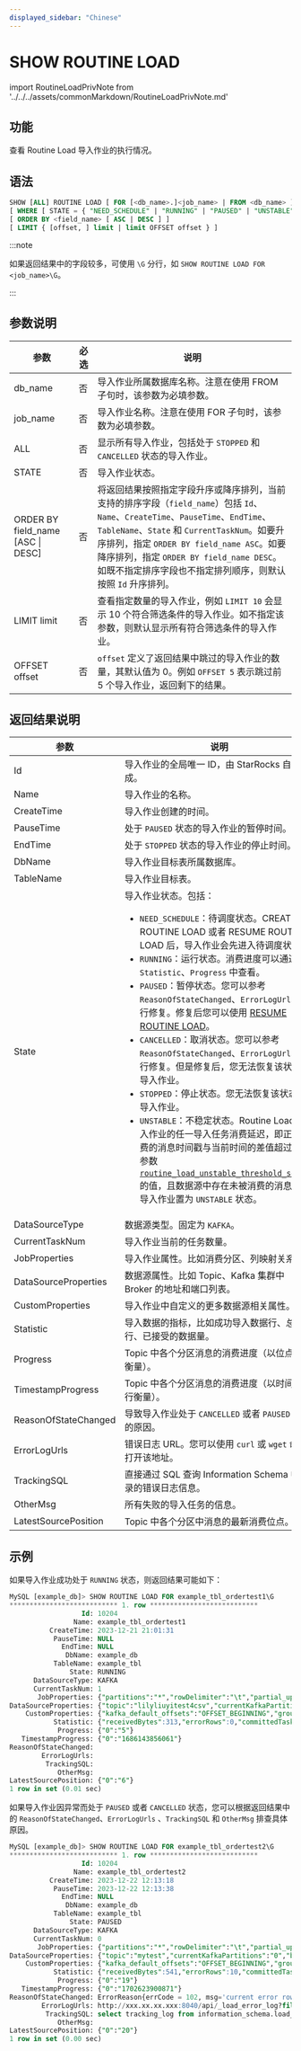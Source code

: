 ```yaml
---
displayed_sidebar: "Chinese"
---
```


# SHOW ROUTINE LOAD

import RoutineLoadPrivNote from '../../../assets/commonMarkdown/RoutineLoadPrivNote.md'

## 功能

查看 Routine Load 导入作业的执行情况。

<RoutineLoadPrivNote />

## 语法

```SQL
SHOW [ALL] ROUTINE LOAD [ FOR [<db_name>.]<job_name> | FROM <db_name> ]
[ WHERE [ STATE = { "NEED_SCHEDULE" | "RUNNING" | "PAUSED" | "UNSTABLE" | "STOPPED" | "CANCELLED"  } ] ]
[ ORDER BY <field_name> [ ASC | DESC ] ]
[ LIMIT { [offset, ] limit | limit OFFSET offset } ]
```

:::note

如果返回结果中的字段较多，可使用 `\G` 分行，如 `SHOW ROUTINE LOAD FOR <job_name>\G`。

:::

## 参数说明

| **参数**                          | **必选** | **说明**                                                     |
| --------------------------------- | -------- | ------------------------------------------------------------ |
| db_name                           | 否       | 导入作业所属数据库名称。注意在使用 FROM 子句时，该参数为必填参数。                                     |
| job_name                          | 否        | 导入作业名称。注意在使用 FOR 子句时，该参数为必填参数。                                              |
| ALL                               | 否       | 显示所有导入作业，包括处于 `STOPPED` 和 `CANCELLED` 状态的导入作业。 |
| STATE                             | 否       | 导入作业状态。                                               |
| ORDER BY field_name [ASC \| DESC] | 否       | 将返回结果按照指定字段升序或降序排列，当前支持的排序字段（`field_name`）包括 `Id`、`Name`、`CreateTime`、`PauseTime`、`EndTime`、`TableName`、`State` 和 `CurrentTaskNum`。如要升序排列，指定 `ORDER BY field_name ASC`。如要降序排列，指定 `ORDER BY field_name DESC`。如既不指定排序字段也不指定排列顺序，则默认按照 `Id` 升序排列。 |
| LIMIT limit                       | 否       | 查看指定数量的导入作业，例如 `LIMIT 10` 会显示 10 个符合筛选条件的导入作业。如不指定该参数，则默认显示所有符合筛选条件的导入作业。 |
| OFFSET offset                     | 否       | `offset` 定义了返回结果中跳过的导入作业的数量，其默认值为 0。例如 `OFFSET 5` 表示跳过前 5 个导入作业，返回剩下的结果。 |

## 返回结果说明

| **参数**             | **说明**                                                     |
| -------------------- | ------------------------------------------------------------ |
| Id                   | 导入作业的全局唯一 ID，由 StarRocks 自动生成。               |
| Name                 | 导入作业的名称。                                             |
| CreateTime           | 导入作业创建的时间。                                         |
| PauseTime            | 处于 `PAUSED` 状态的导入作业的暂停时间。                     |
| EndTime              | 处于 `STOPPED` 状态的导入作业的停止时间。                    |
| DbName               | 导入作业目标表所属数据库。                                   |
| TableName            | 导入作业目标表。                                             |
| State                | 导入作业状态。包括：<ul><li>`NEED_SCHEDULE`：待调度状态。CREATE ROUTINE LOAD 或者 RESUME ROUTINE LOAD 后，导入作业会先进入待调度状态。</li><li>`RUNNING`：运行状态。消费进度可以通过`Statistic`、`Progress` 中查看。</li><li>`PAUSED`：暂停状态。您可以参考 `ReasonOfStateChanged`、`ErrorLogUrls` 进行修复。修复后您可以使用 [RESUME ROUTINE LOAD](https://docs.starrocks.io/zh/docs/3.2/sql-reference/sql-statements/data-manipulation/RESUME_ROUTINE_LOAD/)。</li><li>`CANCELLED`：取消状态。您可以参考 `ReasonOfStateChanged`、`ErrorLogUrls` 进行修复。但是修复后，您无法恢复该状态的导入作业。</li><li>`STOPPED`：停止状态。您无法恢复该状态的导入作业。</li><li>`UNSTABLE`：不稳定状态。Routine Load 导入作业的任一导入任务消费延迟，即正在消费的消息时间戳与当前时间的差值超过 FE 参数 [`routine_load_unstable_threshold_second`](../../../administration/Configuration.md#routine_load_unstable_threshold_second)  的值，且数据源中存在未被消费的消息，则导入作业置为 `UNSTABLE` 状态。 </li></ul>|
| DataSourceType       | 数据源类型。固定为 `KAFKA`。                                 |
| CurrentTaskNum       | 导入作业当前的任务数量。                                     |
| JobProperties        | 导入作业属性。比如消费分区、列映射关系。                     |
| DataSourceProperties | 数据源属性。比如 Topic、Kafka 集群中 Broker 的地址和端口列表。 |
| CustomProperties     | 导入作业中自定义的更多数据源相关属性。                       |
| Statistic            | 导入数据的指标，比如成功导入数据行、总数据行、已接受的数据量。 |
| Progress             | Topic 中各个分区消息的消费进度（以位点进行衡量）。           |
| TimestampProgress    | Topic 中各个分区消息的消费进度（以时间戳进行衡量）。         |
| ReasonOfStateChanged | 导致导入作业处于 `CANCELLED` 或者 `PAUSED` 状态的原因。      |
| ErrorLogUrls         | 错误日志 URL。您可以使用 `curl` 或 `wget` 命令打开该地址。   |
| TrackingSQL          | 直接通过 SQL 查询 Information Schema 中记录的错误日志信息。  |
| OtherMsg             | 所有失败的导入任务的信息。                                   |
| LatestSourcePosition | Topic 中各个分区中消息的最新消费位点。                       |

## 示例

如果导入作业成功处于 `RUNNING` 状态，则返回结果可能如下：

```SQL
MySQL [example_db]> SHOW ROUTINE LOAD FOR example_tbl_ordertest1\G
*************************** 1. row ***************************
                  Id: 10204
                Name: example_tbl_ordertest1
          CreateTime: 2023-12-21 21:01:31
           PauseTime: NULL
             EndTime: NULL
              DbName: example_db
           TableName: example_tbl
               State: RUNNING
      DataSourceType: KAFKA
      CurrentTaskNum: 1
       JobProperties: {"partitions":"*","rowDelimiter":"\t","partial_update":"false","columnToColumnExpr":"order_id,pay_dt,customer_name,nationality,temp_gender,price","maxBatchIntervalS":"10","partial_update_mode":"null","whereExpr":"*","timezone":"Asia/Shanghai","format":"csv","columnSeparator":"','","log_rejected_record_num":"0","taskTimeoutSecond":"60","json_root":"","maxFilterRatio":"1.0","strict_mode":"false","jsonpaths":"","taskConsumeSecond":"15","desireTaskConcurrentNum":"5","maxErrorNum":"0","strip_outer_array":"false","currentTaskConcurrentNum":"1","maxBatchRows":"200000"}
DataSourceProperties: {"topic":"lilyliuyitest4csv","currentKafkaPartitions":"0","brokerList":"xxx.xx.xx.xxx:9092"}
    CustomProperties: {"kafka_default_offsets":"OFFSET_BEGINNING","group.id":"example_tbl_ordertest1_b05da08f-9b9d-4fe1-b1f2-25d7116d617c"}
           Statistic: {"receivedBytes":313,"errorRows":0,"committedTaskNum":1,"loadedRows":6,"loadRowsRate":0,"abortedTaskNum":0,"totalRows":6,"unselectedRows":0,"receivedBytesRate":0,"taskExecuteTimeMs":699}
            Progress: {"0":"5"}
   TimestampProgress: {"0":"1686143856061"}
ReasonOfStateChanged: 
        ErrorLogUrls: 
         TrackingSQL: 
            OtherMsg: 
LatestSourcePosition: {"0":"6"}
1 row in set (0.01 sec)
```

如果导入作业因异常而处于 `PAUSED` 或者 `CANCELLED` 状态，您可以根据返回结果中的 `ReasonOfStateChanged`、`ErrorLogUrls` 、`TrackingSQL` 和 `OtherMsg` 排查具体原因。

```SQL
MySQL [example_db]> SHOW ROUTINE LOAD FOR example_tbl_ordertest2\G
*************************** 1. row ***************************
                  Id: 10204
                Name: example_tbl_ordertest2
          CreateTime: 2023-12-22 12:13:18
           PauseTime: 2023-12-22 12:13:38
             EndTime: NULL
              DbName: example_db
           TableName: example_tbl
               State: PAUSED
      DataSourceType: KAFKA
      CurrentTaskNum: 0
       JobProperties: {"partitions":"*","rowDelimiter":"\t","partial_update":"false","columnToColumnExpr":"order_id,pay_dt,customer_name,nationality,temp_gender,price","maxBatchIntervalS":"10","partial_update_mode":"null","whereExpr":"*","timezone":"Asia/Shanghai","format":"csv","columnSeparator":"','","log_rejected_record_num":"0","taskTimeoutSecond":"60","json_root":"","maxFilterRatio":"1.0","strict_mode":"false","jsonpaths":"","taskConsumeSecond":"15","desireTaskConcurrentNum":"5","maxErrorNum":"0","strip_outer_array":"false","currentTaskConcurrentNum":"1","maxBatchRows":"200000"}
DataSourceProperties: {"topic":"mytest","currentKafkaPartitions":"0","brokerList":"xxx.xx.xx.xxx:9092"}
    CustomProperties: {"kafka_default_offsets":"OFFSET_BEGINNING","group.id":"example_tbl_ordertest2_b3fada0f-6721-4ad1-920d-e4bf6d6ea7f7"}
           Statistic: {"receivedBytes":541,"errorRows":10,"committedTaskNum":1,"loadedRows":6,"loadRowsRate":0,"abortedTaskNum":0,"totalRows":16,"unselectedRows":0,"receivedBytesRate":0,"taskExecuteTimeMs":646}
            Progress: {"0":"19"}
   TimestampProgress: {"0":"1702623900871"}
ReasonOfStateChanged: ErrorReason{errCode = 102, msg='current error rows is more than max error num'}
        ErrorLogUrls: http://xxx.xx.xx.xxx:8040/api/_load_error_log?file=error_log_b25dcc7e642344b2_b0b342b9de0567db
         TrackingSQL: select tracking_log from information_schema.load_tracking_logs where job_id=10204
            OtherMsg: 
LatestSourcePosition: {"0":"20"}
1 row in set (0.00 sec)
```
